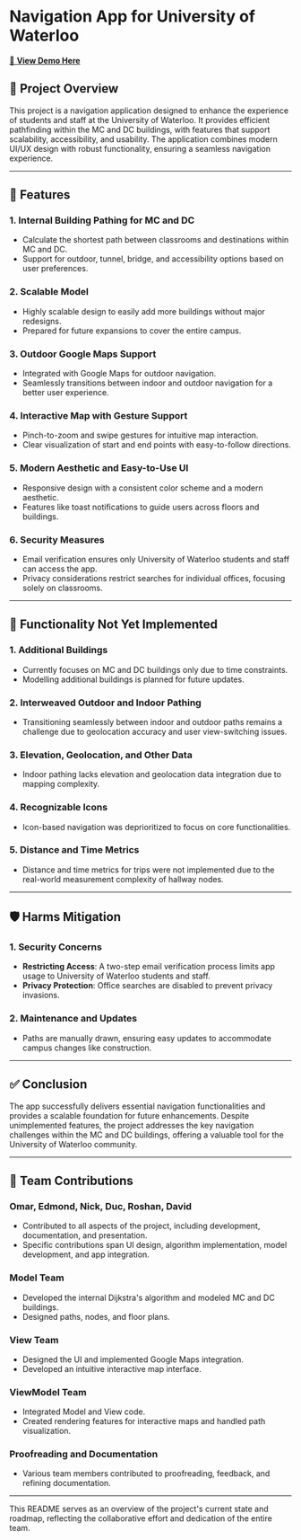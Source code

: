# Navigation App for University of Waterloo

[🎥 **View Demo Here**](https://youtu.be/HgO7-DJSpcg)

## 📜 Project Overview
This project is a navigation application designed to enhance the experience of students and staff at the University of Waterloo. It provides efficient pathfinding within the MC and DC buildings, with features that support scalability, accessibility, and usability. The application combines modern UI/UX design with robust functionality, ensuring a seamless navigation experience.

---

## 🌟 Features

### 1. Internal Building Pathing for MC and DC
- Calculate the shortest path between classrooms and destinations within MC and DC.
- Support for outdoor, tunnel, bridge, and accessibility options based on user preferences.

### 2. Scalable Model
- Highly scalable design to easily add more buildings without major redesigns.
- Prepared for future expansions to cover the entire campus.

### 3. Outdoor Google Maps Support
- Integrated with Google Maps for outdoor navigation.
- Seamlessly transitions between indoor and outdoor navigation for a better user experience.

### 4. Interactive Map with Gesture Support
- Pinch-to-zoom and swipe gestures for intuitive map interaction.
- Clear visualization of start and end points with easy-to-follow directions.

### 5. Modern Aesthetic and Easy-to-Use UI
- Responsive design with a consistent color scheme and a modern aesthetic.
- Features like toast notifications to guide users across floors and buildings.

### 6. Security Measures
- Email verification ensures only University of Waterloo students and staff can access the app.
- Privacy considerations restrict searches for individual offices, focusing solely on classrooms.

---

## 🚧 Functionality Not Yet Implemented

### 1. Additional Buildings
- Currently focuses on MC and DC buildings only due to time constraints.
- Modelling additional buildings is planned for future updates.

### 2. Interweaved Outdoor and Indoor Pathing
- Transitioning seamlessly between indoor and outdoor paths remains a challenge due to geolocation accuracy and user view-switching issues.

### 3. Elevation, Geolocation, and Other Data
- Indoor pathing lacks elevation and geolocation data integration due to mapping complexity.

### 4. Recognizable Icons
- Icon-based navigation was deprioritized to focus on core functionalities.

### 5. Distance and Time Metrics
- Distance and time metrics for trips were not implemented due to the real-world measurement complexity of hallway nodes.

---

## 🛡️ Harms Mitigation

### 1. Security Concerns
- **Restricting Access**: A two-step email verification process limits app usage to University of Waterloo students and staff.
- **Privacy Protection**: Office searches are disabled to prevent privacy invasions.

### 2. Maintenance and Updates
- Paths are manually drawn, ensuring easy updates to accommodate campus changes like construction.

---

## ✅ Conclusion
The app successfully delivers essential navigation functionalities and provides a scalable foundation for future enhancements. Despite unimplemented features, the project addresses the key navigation challenges within the MC and DC buildings, offering a valuable tool for the University of Waterloo community.

---

## 👥 Team Contributions

### **Omar, Edmond, Nick, Duc, Roshan, David**
- Contributed to all aspects of the project, including development, documentation, and presentation.
- Specific contributions span UI design, algorithm implementation, model development, and app integration.

### **Model Team**
- Developed the internal Dijkstra's algorithm and modeled MC and DC buildings.
- Designed paths, nodes, and floor plans.

### **View Team**
- Designed the UI and implemented Google Maps integration.
- Developed an intuitive interactive map interface.

### **ViewModel Team**
- Integrated Model and View code.
- Created rendering features for interactive maps and handled path visualization.

### **Proofreading and Documentation**
- Various team members contributed to proofreading, feedback, and refining documentation.

---

This README serves as an overview of the project's current state and roadmap, reflecting the collaborative effort and dedication of the entire team.